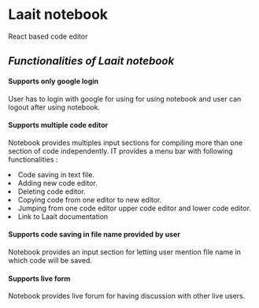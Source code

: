 # Laait notebook
React based code editor

## <i> Functionalities of Laait notebook </i>

#### Supports only google login 
<e> User has to login with google for using for using notebook and user can logout after using notebook. </e>

#### Supports multiple code editor
<e> Notebook provides multiples input sections for compiling more than one section of code independently. </e>
<e> IT provides a menu bar with following functionalities : </e>
<li>Code saving in text file. </li>
<li>Adding new code editor. </li>
<li>Deleting code editor. </li>
<li>Copying code from one editor to new editor. </li>
<li>Jumping from one code editor upper code editor and lower code editor. </li>
<li>Link to Laait documentation </li>

#### Supports code saving in file name provided by user
<e> Notebook provides an input section for letting user mention file name in which code will be saved. </e>

#### Supports live form
<e> Notebook provides live forum for having discussion with other live users. </e>
